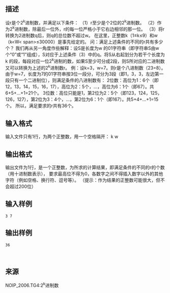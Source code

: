 ## 描述

设r是个2<sup>k</sup>进制数，并满足以下条件： （1）r至少是个2位的2<sup>k</sup>进制数。 （2）作为2<sup>k</sup>进制数，除最后一位外，r的每一位严格小于它右边相邻的那一位。 （3）将r转换为2进制数q后，则q的总位数不超过w。 在这里，正整数k（1≤k≤9）和w（k<W< span>≤30000）是事先给定的。 问：满足上述条件的不同的r共有多少个？ 我们再从另一角度作些解释：设S是长度为w 的01字符串（即字符串S由w个“0”或“1”组成），S对应于上述条件（3）中的q。将S从右起划分为若干个长度为k 的段，每段对应一位2<sup>k</sup>进制的数，如果S至少可分成2段，则S所对应的二进制数又可以转换为上述的2<sup>k</sup>进制数r。 例：设k=3，w=7。则r是个八进制数（23=8）。由于w=7，长度为7的01字符串按3位一段分，可分为3段（即1，3，3，左边第一段只有一个二进制位），则满足条件的八进制数有： 2位数：高位为1：6个（即12，13，14，15，16，17），高位为2：5个，…，高位为6：1个（即67）。共6+5+…+1=21个。 3位数：高位只能是1，第2位为2：5个（即123，124，125，126，127），第2位为3：4个，…，第2位为6：1个（即167）。共5+4+…+1=15个。 所以，满足要求的r共有36个。 

## 输入格式

输入文件只有1行，为两个正整数，用一个空格隔开： k w 

## 输出格式

输出文件为1行，是一个正整数，为所求的计算结果，即满足条件的不同的r的个数（用十进制数表示）， 要求最高位不得为0，各数字之间不得插入数字以外的其他字符（例如空格、换行符、逗号等）。 （提示：作为结果的正整数可能很大，但不会超过200位） 

## 输入样例

```plaintext
3 7
```

## 输出样例

```plaintext
36
```



 

## 来源

NOIP_2006.TG4:2<sup>k</sup>进制数

